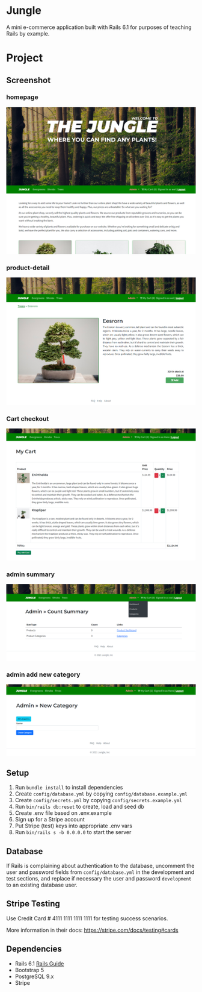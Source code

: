 # Jungle

A mini e-commerce application built with Rails 6.1 for purposes of teaching Rails by example.

# Project
## Screenshot

### homepage
![homepage](https://github.com/Hansstayhungry/jungle-rails/blob/master/asset/homepage.png)

### product-detail
![product-detail](https://github.com/Hansstayhungry/jungle-rails/blob/master/asset/product-detail.png)

### Cart checkout
![cart-checkout](https://github.com/Hansstayhungry/jungle-rails/blob/master/asset/user-cart-checkout.png)

### admin summary
![admin-summary](https://github.com/Hansstayhungry/jungle-rails/blob/master/asset/admin-summary.png)

### admin add new category
![admin-new-category](https://github.com/Hansstayhungry/jungle-rails/blob/master/asset/admin-new-category.png)

## Setup

1. Run `bundle install` to install dependencies
2. Create `config/database.yml` by copying `config/database.example.yml`
3. Create `config/secrets.yml` by copying `config/secrets.example.yml`
4. Run `bin/rails db:reset` to create, load and seed db
5. Create .env file based on .env.example
6. Sign up for a Stripe account
7. Put Stripe (test) keys into appropriate .env vars
8. Run `bin/rails s -b 0.0.0.0` to start the server

## Database

If Rails is complaining about authentication to the database, uncomment the user and password fields from `config/database.yml` in the development and test sections, and replace if necessary the user and password `development` to an existing database user.

## Stripe Testing

Use Credit Card # 4111 1111 1111 1111 for testing success scenarios.

More information in their docs: <https://stripe.com/docs/testing#cards>

## Dependencies

- Rails 6.1 [Rails Guide](http://guides.rubyonrails.org/v6.1/)
- Bootstrap 5
- PostgreSQL 9.x
- Stripe